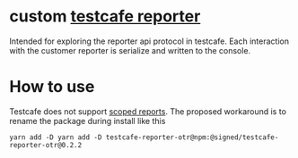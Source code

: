 # custom [testcafe reporter][testcafe-reporter]

Intended for exploring the reporter api protocol in testcafe.
Each interaction with the customer reporter is serialize and written to the console.

# How to use

Testcafe does not support [scoped reports](https://github.com/DevExpress/testcafe/issues/4692#issuecomment-578790454).
The proposed workaround is to rename the package during install like this

```shell
yarn add -D yarn add -D testcafe-reporter-otr@npm:@signed/testcafe-reporter-otr@0.2.2
```

[testcafe-reporter]: https://testcafe.io/documentation/402810/guides/extend-testcafe/reporter-plugin
